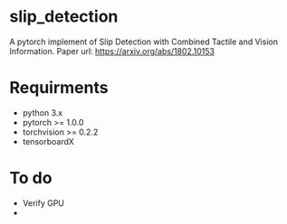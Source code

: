 # slip_detection
A pytorch implement of Slip Detection with Combined Tactile and Vision Information.
Paper url: https://arxiv.org/abs/1802.10153
# Requirments
* python 3.x
* pytorch >= 1.0.0
* torchvision >= 0.2.2
* tensorboardX
# To do
* Verify GPU
* 